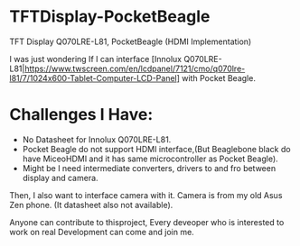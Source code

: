 # TFTDisplay-PocketBeagle
TFT Display Q070LRE-L81, PocketBeagle (HDMI Implementation)

I was just wondering If I can interface [Innolux Q070LRE-L81|https://www.twscreen.com/en/lcdpanel/7121/cmo/q070lre-l81/7/1024x600-Tablet-Computer-LCD-Panel] with Pocket Beagle.

# Challenges I Have:
- No Datasheet for Innolux Q070LRE-L81.
- Pocket Beagle do not support HDMI interface,(But Beaglebone black do have MiceoHDMI and it has same microcontroller as Pocket Beagle).
- Might be I need intermediate converters, drivers to and fro between display and camera.

Then, I also want to interface camera with it. Camera is from my old Asus Zen phone. (It datasheet also not available).

Anyone can contribute to thisproject, Every deveoper who is interested to work on real Development can come and join me.
